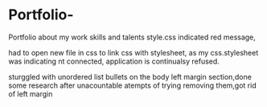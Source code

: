 # Portfolio-
Portfolio about my work skills and talents 
style.css indicated red message, 

had to open new file in css to link css with stylesheet, as my css.stylesheet was indicating nt connected, application is continualsy refused. 


sturggled with unordered list bullets on the body left margin section,done some research after  unacountable atempts of trying removing them,got rid of left margin